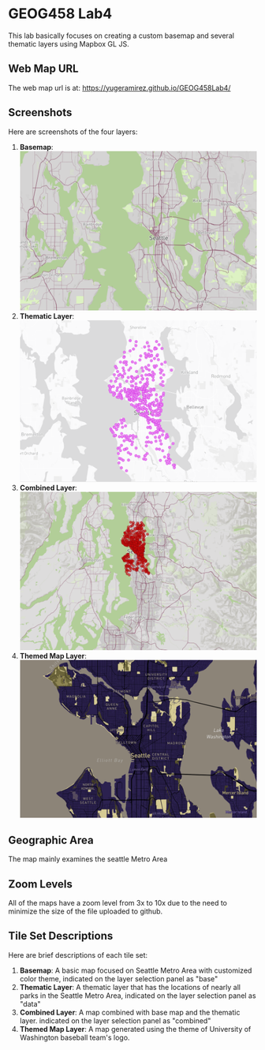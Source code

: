 # GEOG458 Lab4

This lab basically focuses on creating a custom basemap and several thematic layers using Mapbox GL JS.

## Web Map URL

The web map url is at: https://yugeramirez.github.io/GEOG458Lab4/

## Screenshots

Here are screenshots of the four layers:

1. **Basemap**: ![base](img/base.png)
2. **Thematic Layer**: ![data](img/data.png)
3. **Combined Layer**: ![combined](img/combined.png)
4. **Themed Map Layer**: ![uw](img/uw.png)

## Geographic Area

The map mainly examines the seattle Metro Area

## Zoom Levels

All of the maps have a zoom level from 3x to 10x due to the need to minimize the size of the file uploaded to github.

## Tile Set Descriptions

Here are brief descriptions of each tile set:

1. **Basemap**: A basic map focused on Seattle Metro Area with customized color theme, indicated on the layer selection panel as "base"
2. **Thematic Layer**: A thematic layer that has the locations of nearly all parks in the Seattle Metro Area, indicated on the layer selection panel as "data"
3. **Combined Layer**: A map combined with base map and the thematic layer. indicated on the layer selection panel as "combined"
4. **Themed Map Layer**: A map generated using the theme of University of Washington baseball team's logo. 
